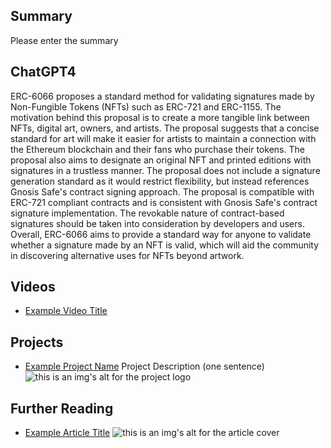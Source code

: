 ## Summary

Please enter the summary

## ChatGPT4

ERC-6066 proposes a standard method for validating signatures made by Non-Fungible Tokens (NFTs) such as ERC-721 and ERC-1155. The motivation behind this proposal is to create a more tangible link between NFTs, digital art, owners, and artists. The proposal suggests that a concise standard for art will make it easier for artists to maintain a connection with the Ethereum blockchain and their fans who purchase their tokens. The proposal also aims to designate an original NFT and printed editions with signatures in a trustless manner. The proposal does not include a signature generation standard as it would restrict flexibility, but instead references Gnosis Safe's contract signing approach. The proposal is compatible with ERC-721 compliant contracts and is consistent with Gnosis Safe's contract signature implementation. The revokable nature of contract-based signatures should be taken into consideration by developers and users. Overall, ERC-6066 aims to provide a standard way for anyone to validate whether a signature made by an NFT is valid, which will aid the community in discovering alternative uses for NFTs beyond artwork.

## Videos

- [Example Video Title](https://www.youtube.com/watch?v=TDGq4aeevgY)

## Projects

- [Example Project Name](https://xxxx.xxx/xxxxx) Project Description (one sentence) ![this is an img's alt for the project logo](https://xxxx.xxx/project-logo.xxx)

## Further Reading

- [Example Article Title](https://xxxx.xxx/xxxxx) ![this is an img's alt for the article cover](https://xxxx.xxx/article-cover.xxx)
